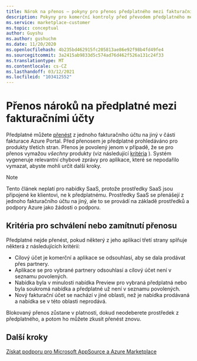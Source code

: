 ```yaml
---
title: Nárok na přenos – pokyny pro přenos předplatného mezi fakturačními účty, Azure Marketplace
description: Pokyny pro komerční kontroly před převodem předplatného mezi fakturačními účty v Azure Portal.
ms.service: marketplace-customer
ms.topic: conceptual
author: Guyshu
ms.author: gushuchm
ms.date: 11/20/2020
ms.openlocfilehash: 4b235bd462915fc205813ae86e92f98b4fd49fe4
ms.sourcegitcommit: 3a2415ab9833d5c574ad76d462f526a131c24f33
ms.translationtype: MT
ms.contentlocale: cs-CZ
ms.lasthandoff: 03/12/2021
ms.locfileid: "103412552"
---
```

# <a name="transfer-eligibility-for-a-subscription-between-billing-accounts"></a>Přenos nároků na předplatné mezi fakturačními účty

Předplatné můžete [přenést](/azure/cost-management-billing/understand/subscription-transfer) z jednoho fakturačního účtu na jiný v části fakturace Azure Portal. Před přenosem je předplatné prohledáváno pro produkty třetích stran. Přenos je povolený jenom v případě, že se pro přenos vymažou *všechny* produkty (viz následující [kritéria](#criteria-for-transfer-approval-or-denial) ). Systém vygeneruje relevantní chybové zprávy pro aplikace, které se nepodařilo vymazat, abyste mohli určit další kroky.

> [!NOTE]
> Tento článek neplatí pro nabídky SaaS, protože prostředky SaaS jsou připojené ke klientovi, ne k předplatnému. Prostředky SaaS se přenášejí z jednoho fakturačního účtu na jiný, ale to se provádí na základě prostředků a podpory Azure jako žádosti o podporu.

## <a name="criteria-for-transfer-approval-or-denial"></a>Kritéria pro schválení nebo zamítnutí přenosu

Předplatné nejde přenést, pokud některý z jeho aplikací třetí strany splňuje některá z následujících kritérií:

- Cílový účet je komerční a aplikace se odsouhlasí, aby se dala prodávat přes partnery.
- Aplikace se pro vybrané partnery odsouhlasí a cílový účet není v seznamu povolených.
- Nabídka byla v minulosti nabídka Preview pro vybraná předplatná nebo byla soukromá nabídka a předplatné už není v seznamu povolených.
- Nový fakturační účet se nachází v jiné oblasti, než je nabídka prodávaná a nabídka se v této oblasti neprodává.

Blokovaný přenos zůstane v platnosti, dokud neodeberete prostředek z předplatného, a potom ho můžete zkusit přenést znovu.

## <a name="next-steps"></a>Další kroky

[Získat podporu pro Microsoft AppSource a Azure Marketplace](get-support.md)

